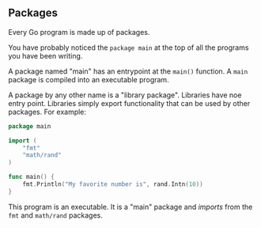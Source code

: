 ## Packages

Every Go program is made up of packages.

You have probably noticed the `package main` at the top of all the programs you
have been writing.

A package named "main" has an entrypoint at the `main()` function. A `main`
package is compiled into an executable program.

A package by any other name is a "library package". Libraries have noe entry
point. Libraries simply export functionality that can be used by other packages.
For example:

```go
package main

import (
    "fmt"
    "math/rand"
)

func main() {
    fmt.Println("My favorite number is", rand.Intn(10))
}
```

This program is an executable. It is a "main" package and <em>imports</em> from
the `fmt` and `math/rand` packages.
